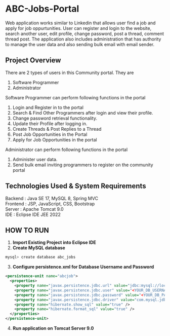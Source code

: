 # ABC-Jobs-Portal
Web application works similar to Linkedin that allows user find a job and apply for job
oppurtunities. User can register and login to the website, search another user,
edit profile, change password, post a thread, comment thread post. The
application also includes administration that has authority to manage the
user data and also sending bulk email with email sender.


## Project Overview
There are 2 types of users in this Community portal. They are
1. Software Programmer
2. Administrator

Software Programmer can perform following functions in the portal
1. Login and Register in to the portal
2. Search & Find Other Programmers after login and view their profile.
3. Change password retrieval functionality.
4. Update their Profile after logging in.
5. Create Threads & Post Replies to a Thread
6. Post Job Opportunities in the Portal
7. Apply for Job Opportunities in the portal

Administrator can perform following functions in the portal
1. Administer user data.
2. Send bulk email inviting programmers to register on the community portal

## Technologies Used & System Requirements
Backend  : Java SE 17, MySQL 8, Spring MVC <br/>
Frontend : JSP, JavaScript, CSS, Bootstrap <br/>
Server   : Apache Tomcat 9.0 <br/>
IDE      : Eclipse IDE JEE 2022

## HOW TO RUN
1. **Import Existing Project into Eclipse IDE** <br/>
2. **Create MySQL database**
```bash
mysql> create database abc_jobs
```
3. **Configure persistence.xml for Database Username and Password**
```xml
<persistence-unit name="abcjob">
  <properties>
    <property name="javax.persistence.jdbc.url" value="jdbc:mysql://localhost:3306/abc_jobs" />
    <property name="javax.persistence.jdbc.user" value="<YOUR_DB_USERNAME>" />
    <property name="javax.persistence.jdbc.password" value="<YOUR_DB_PASSWORD>" />
    <property name="javax.persistence.jdbc.driver" value="com.mysql.jdbc.Driver" />
    <property name="hibernate.show_sql" value="true" />
    <property name="hibernate.format_sql" value="true" />
  </properties>
</persistence-unit>
```
4. **Run application on Tomcat Server 9.0**
